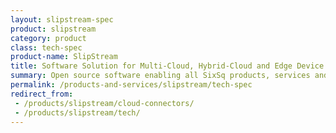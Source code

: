 ```yaml
---
layout: slipstream-spec
product: slipstream
category: product
class: tech-spec
product-name: SlipStream
title: Software Solution for Multi-Cloud, Hybrid-Cloud and Edge Device Application Management
summary: Open source software enabling all SixSq products, services and solutions. The most comprehensive solution to manage virtualised resources in cloud and edge environments. Reduce operational costs. Improve efficiency.
permalink: /products-and-services/slipstream/tech-spec
redirect_from:
 - /products/slipstream/cloud-connectors/
 - /products/slipstream/tech/
---
```

